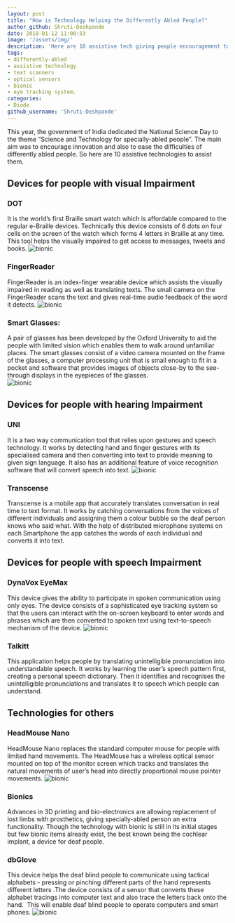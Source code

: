 ```yaml
---
layout: post
title: "How is Technology Helping the Differently Abled People?"
author_github: Shruti-Deshpande
date: 2018-01-12 11:00:53
image: '/assets/img/'
description: 'Here are 10 assistive tech giving people encouragement to deal with disability'
tags:
- differently-abled
- assistive technology
- text scanners
- optical sensors
- bionic
- eye tracking system.
categories:
- Diode
github_username: 'Shruti-Deshpande'
---
```

This year, the government of India dedicated the National Science Day to the theme “Science and Technology for specially-abled people”. The main aim was to encourage innovation and also to ease the difficulties of differently abled people. So here are 10 assistive technologies to assist them.

## Devices for people with visual Impairment

### DOT

It is the world’s first Braille smart watch which is affordable compared to the regular e-Braille devices. Technically this device consists of 6 dots on four cells on the screen of the watch which forms 4 letters in Braille at any time. This tool helps the visually impaired to get access to messages, tweets and books.
![bionic](/blog/assets/img/technology-for-differently-abled-people/image1.png)

### FingerReader

FingerReader is an index-finger wearable device which assists the visually impaired in reading as well as translating texts. The small camera on the FingerReader scans the text and gives real-time audio feedback of the word it detects. 
![bionic](/blog/assets/img/technology-for-differently-abled-people/image2.png)

### Smart Glasses:

A pair of glasses has been developed by the Oxford University to aid the people with limited vision which enables them to walk around unfamiliar places. The smart glasses consist of a video camera mounted on the frame of the glasses, a computer processing unit that is small enough to fit in a pocket and software that provides images of objects close-by to the see-through displays in the eyepieces of the glasses.  
![bionic](/blog/assets/img/technology-for-differently-abled-people/image3.png)

## Devices for people with hearing Impairment

### UNI

It is a two way communication tool that relies upon gestures and speech technology. It works by detecting hand and finger gestures with its specialised camera and then converting into text to provide meaning to given sign language. It also has an additional feature of voice recognition software that will convert speech into text.
![bionic](/blog/assets/img/technology-for-differently-abled-people/image4.png)

### Transcense

Transcense is a mobile app that accurately translates conversation in real time to text format. It works by catching conversations from the voices of different individuals and assigning them a colour bubble so the deaf person knows who said what. With the help of distributed microphone systems on each Smartphone the app catches the words of each individual and converts it into text.

## Devices for people with speech Impairment

### DynaVox EyeMax

This device gives the ability to participate in spoken communication using only eyes. The device consists of a sophisticated eye tracking system so that the users can interact with the on-screen keyboard to enter words and phrases which are then converted to spoken text using text-to-speech mechanism of the device.
![bionic](/blog/assets/img/technology-for-differently-abled-people/image5.png)

### Talkitt

This application helps people by translating unintelligible pronunciation into understandable speech. It works by learning the user’s speech pattern first, creating a personal speech dictionary. Then it identifies and recognises the unintelligible pronunciations and translates it to speech which people can understand.

## Technologies for others

### HeadMouse Nano

HeadMouse Nano replaces the standard computer mouse for people with limited hand movements. The HeadMouse has a wireless optical sensor mounted on top of the monitor screen which tracks and translates the natural movements of user’s head into directly proportional mouse pointer movements.
![bionic](/blog/assets/img/technology-for-differently-abled-people/image6.png)

### Bionics

Advances in 3D printing and bio-electronics are allowing replacement of lost limbs with prosthetics, giving specially-abled person an extra functionality. Though the technology with bionic is still in its initial stages but few bionic items already exist, the best known being the cochlear implant, a device for deaf people.

### dbGlove

This device helps the deaf blind people to communicate using tactical alphabets - pressing or pinching different parts of the hand represents different letters .The device consists of a sensor that converts these alphabet tracings into computer text and also trace the letters back onto the hand.  This will enable deaf blind people to operate computers and smart phones.
![bionic](/blog/assets/img/technology-for-differently-abled-people/image7.png)